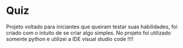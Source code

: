 # Quiz

Projeto voltado para iniciantes que queiram testar suas habilidades, foi criado com o intuito de se criar algo simples. No projeto foi utilizado somente python e utilizei a IDE
visual studio code
!!!!
